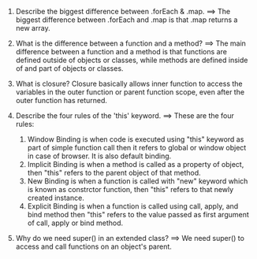 1. Describe the biggest difference between .forEach & .map.
   ==> The biggest difference between .forEach and .map is that .map returns a new array.

2. What is the difference between a function and a method?
   ==> The main difference between a function and a method is that functions are defined outside of objects or classes, while methods are defined inside of and part of objects or classes.

3. What is closure?
   Closure basically allows inner function to access the variables in the outer function or parent function scope, even after the outer function has returned.

4. Describe the four rules of the 'this' keyword.
   ==> These are the four rules:

   1. Window Binding is when code is executed using "this" keyword as part of simple function call then it refers to global or window object in case of browser. It is also default binding.
   2. Implicit Binding is when a method is called as a property of object, then "this" refers to the parent object of that method.
   3. New Binding is when a function is called with "new" keyword which is known as constrctor function, then "this" refers to that newly created instance.
   4. Explicit Binding is when a function is called using call, apply, and bind method then "this" refers to the value passed as first argument of call, apply or bind method.

5. Why do we need super() in an extended class?
   ==> We need super() to access and call functions on an object's parent.
